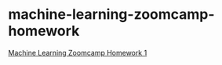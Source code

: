 # machine-learning-zoomcamp-homework
[Machine Learning Zoomcamp Homework 1](Machine_Learning_Zoomcamp_Homework1.ipynb)
